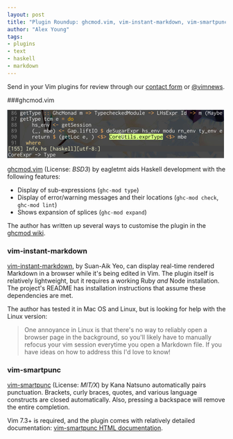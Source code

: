 ```yaml
---
layout: post
title: "Plugin Roundup: ghcmod.vim, vim-instant-markdown, vim-smartpunc"
author: "Alex Young"
tags:   
- plugins
- text
- haskell
- markdown
---
```


<div class="intro">
Send in your Vim plugins for review through our <a href="/contact.html">contact form</a> or <a href="http://twitter.com/vimnews">@vimnews</a>.
</div>

###ghcmod.vim

![ghcmod](/images/posts/ghcmod.png)

[ghcmod.vim](https://github.com/eagletmt/ghcmod-vim) (License: _BSD3_) by eagletmt aids Haskell development with the following features:

* Display of sub-expressions (`ghc-mod type`)
* Display of error/warning messages and their locations (`ghc-mod check`, `ghc-mod lint`)
* Shows expansion of splices (`ghc-mod expand`)

The author has written up several ways to customise the plugin in the [ghcmod wiki](https://github.com/eagletmt/ghcmod-vim/wiki/Customize).

### vim-instant-markdown

[vim-instant-markdown](https://github.com/suan/vim-instant-markdown), by Suan-Aik Yeo, can display real-time rendered Markdown in a browser while it's being edited in Vim.  The plugin itself is relatively lightweight, but it requires a working Ruby _and_ Node installation.  The project's README has installation instructions that assume these dependencies are met.

The author has tested it in Mac OS and Linux, but is looking for help with the Linux version:

> One annoyance in Linux is that there's no way to reliably open a browser page in the background, so you'll likely have to manually refocus your vim session everytime you open a Markdown file. If you have ideas on how to address this I'd love to know!

### vim-smartpunc

[vim-smartpunc](https://github.com/kana/vim-smartpunc) (License: _MIT/X_) by Kana Natsuno automatically pairs punctuation.  Brackets, curly braces, quotes, and various language constructs are closed automatically.  Also, pressing a backspace will remove the entire completion.

Vim 7.3+ is required, and the plugin comes with relatively detailed documentation: [vim-smartpunc HTML documentation](http://vim-doc.heroku.com/view?https://raw.github.com/kana/vim-smartpunc/master/doc/smartpunc.txt).
